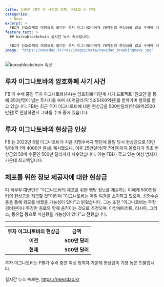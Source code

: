 ```yaml
---
title: 실종한 70억 원 사장의 정체, FBI의 눈 앞에
categories:
  - News
excerpt: >
  FBI가 암호화폐의 여왕으로 불리는 루자 이그나토바에게 70억원의 현상금을 걸고 수배에 나섰다. 독일 국적의 이그나토바는 암호화폐 사기로 40억달러를 받은 혐의를 받으며 도주 중이다. FBI는 500만달러 현상금을 제시하고 이그나토바의 도주 정보를 제공하는 사람에게 보상금을 제공할 것이라 밝혔다. 그녀의 외모 변화와 더불어 무장 경비원과 함께 피신했을 가능성을 지적하며 그녀의 행방을 찾고 있다.
feature_text: >
  ## koreablockchain 실시간 뉴스 속보입니다.

  FBI가 암호화폐의 여왕으로 불리는 루자 이그나토바에게 70억원의 현상금을 걸고 수배에 나섰다. 독일 국적의 이그나토바는 암호화폐 사기로 40억달러를 받은 혐의를 받으며 도주 중이다. FBI는 500만달러 현상금을 제시하고 이그나토바의 도주 정보를 제공하는 사람에게 보상금을 제공할 것이라 밝혔다. 그녀의 외모 변화와 더불어 무장 경비원과 함께 피신했을 가능성을 지적하며 그녀의 행방을 찾고 있다.
image: 'https://newsdao.kr/res/images/meta/newsdao_breakingnews.jpg'
---
```


<p><img src="https://newsdao.kr/res/images/meta/newsdao_breakingnews.jpg" alt="koreablockchain 속보" /></p>

<h2 data-ke-size="size26">루자 이그나토바의 암호화폐 사기 사건</h2>

<p data-ke-size="size16">FBI가 수배 중인 루자 이그나토바(44)는 암호화폐 다단계 사기 프로젝트 '원코인'을 통해 350만명이 넘는 투자자를 속여 40억달러(약 5조5400억원)를 받아가며 혐의를 받고 있습니다. FBI는 최근 루자 이그나토바에 대한 현상금을 500만달러(약 69억2500만원)로 인상하면서 그녀를 수배 중에 있습니다.</p>

<h2 data-ke-size="size23">루자 이그나토바의 현상금 인상</h2>

<p data-ke-size="size16">FBI는 2022년 6월 이그나토바가 처음 지명수배자 명단에 올릴 당시 현상금으로 10만달러(약 1억 4000만 원)를 제시했으나, 이후 25만달러(약 7억원)까지 올렸다가 최초 현상금의 50배 수준인 500만 달러까지 치솟았습니다. 이는 FBI가 쫓고 있는 여성 범죄자 가운데 최고액입니다.</p>

<h2 data-ke-size="size23">체포를 위한 정보 제공자에 대한 현상금</h2>

<p data-ke-size="size16">미 국무부 대변인은 "이그나토바의 체포를 위한 행방 정보를 제공하는 이에게 500만달러의 현상금을 지급할 것"이라며 "이그나토바는 독일 여권을 소지하고 있으며, 성형수술 등을 통해 외모를 바꿨을 가능성이 있다"고 밝혔습니다. 그는 또한 "이그나토바는 무장 경비원이나 무장한 동료와 함께 움직이는 것으로 추정되며, 아랍에미리트, 러시아, 그리스, 동유럽 등으로 피신했을 가능성이 있다"고 전했습니다.</p>

<hr>

<table>
    <tr>
        <td style="text-align: center; height: 17px;"><b>루자 이그나토바의 현상금</b></td>
        <td style="text-align: center; height: 17px;"><b>금액</b></td>
    </tr>
    <tr>
        <td style="text-align: center; height: 17px;"><b>이전</b></td>
        <td style="text-align: center; height: 17px;"><b>500만 달러</b></td>
    </tr>
    <tr>
        <td style="text-align: center; height: 17px;"><b>현재</b></td>
        <td style="text-align: center; height: 17px;"><b>500만 달러</b></td>
    </tr>
</table>

<p data-ke-size="size16">루자 이그나토바는 FBI가 수배 중인 여성 범죄자 가운데 현상금이 가장 높은 인물입니다.</p>
실시간 뉴스 속보는, <a href="https://newsdao.kr" rel="dofollow">https://newsdao.kr</a>


